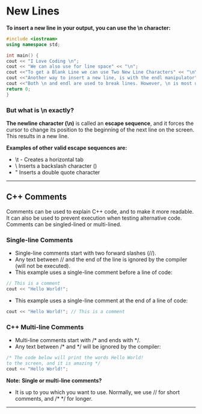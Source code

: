 # New Lines

**To insert a new line in your output, you can use the \n character:**

```cpp
#include <iostream>
using namespace std;

int main() {
cout << "I Love Coding \n";
cout << "We can also use for line space" << "\n";
cout <<"To get a Blank Line we can use Two New Line Characters" << "\n\n";
cout <<"Another way to insert a new line, is with the endl manipulator" <<endl;
cout <<"Both \n and endl are used to break lines. However, \n is most used.";
return 0;
}

```

### But what is \n exactly?
**The newline character (\n)** is called an **escape sequence**, and it forces the cursor to change its position to the beginning of the next line on the screen. This results in a new line.

**Examples of other valid escape sequences are:**
- \t - Creates a horizontal tab
- \\	Inserts a backslash character (\)
- \"	Inserts a double quote character


---

## C++ Comments
Comments can be used to explain C++ code, and to make it more readable. It can also be used to prevent execution when testing alternative code. Comments can be singled-lined or multi-lined.

### Single-line Comments
- Single-line comments start with two forward slashes (//).
- Any text between // and the end of the line is ignored by the compiler (will not be executed).
- This example uses a single-line comment before a line of code:

```cpp
// This is a comment
cout << "Hello World!";

```

- This example uses a single-line comment at the end of a line of code:
```cpp
cout << "Hello World!"; // This is a comment

```

### C++ Multi-line Comments
- Multi-line comments start with /* and ends with */.
- Any text between /* and */ will be ignored by the compiler:

```cpp
/* The code below will print the words Hello World!
to the screen, and it is amazing */
cout << "Hello World!";

```

**Note:**
**Single or multi-line comments?**
- It is up to you which you want to use. Normally, we use // for short comments, and /* */ for longer.

---



